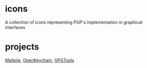 icons
=====

A collection of icons representing PGP's implementation in graphical interfaces


projects
========
[Mailpile](https://github.com/pagekite/Mailpile), [OpenKeychain](https://github.com/open-keychain/open-keychain), [GPGTools](https://github.com/GPGTools)